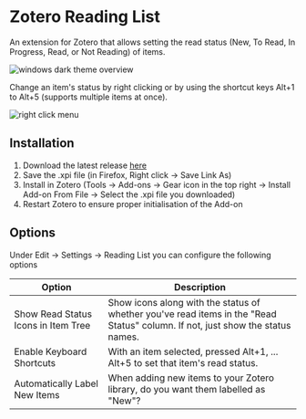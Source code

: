 # Zotero Reading List

An extension for Zotero that allows setting the read status (New, To Read, In Progress, Read, or Not Reading) of items.

![windows dark theme overview](https://github.com/Dominic-DallOsto/zotero-reading-list/assets/26859884/e35ef424-02cd-4bec-8866-3e1d30c9aadf)


Change an item's status by right clicking or by using the shortcut keys Alt+1 to Alt+5 (supports multiple items at once).

![right click menu](https://github.com/Dominic-DallOsto/zotero-reading-list/assets/26859884/10c46660-445d-4591-ad99-777fe58f788f)


## Installation

1. Download the latest release [here](https://github.com/Dominic-DallOsto/zotero-reading-list/releases/latest)
2. Save the .xpi file (in Firefox, Right click -> Save Link As)
3. Install in Zotero (Tools -> Add-ons -> Gear icon in the top right -> Install Add-on From File -> Select the .xpi file you downloaded)
4. Restart Zotero to ensure proper initialisation of the Add-on

## Options

Under Edit -> Settings -> Reading List you can configure the following options

| Option                              | Description                                                                                                                    |
| ----------------------------------- | ------------------------------------------------------------------------------------------------------------------------------ |
| Show Read Status Icons in Item Tree | Show icons along with the status of whether you've read items in the "Read Status" column. If not, just show the status names. |
| Enable Keyboard Shortcuts           | With an item selected, pressed Alt+1, ... Alt+5 to set that item's read status.                                                |
| Automatically Label New Items       | When adding new items to your Zotero library, do you want them labelled as "New"?                                              |
